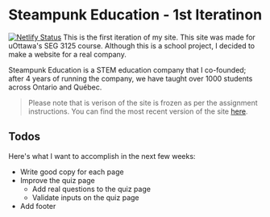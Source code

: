 # Steampunk Education - 1st Iteratinon
[![Netlify Status](https://api.netlify.com/api/v1/badges/0e3114b6-990c-4d78-a8fb-397636cf308f/deploy-status)](https://app.netlify.com/sites/steampunk-education-step-3/deploys)
This is the first iteration of my site. This site was made for uOttawa's SEG 3125 course. Although this is a school project, I decided to make a website for a real company. 

Steampunk Education is a STEM education company that I co-founded; after 4 years of running the company, we have taught over 1000 students across Ontario and Québec.

> Please note that is verison of the site is frozen as per the assignment instructions. You can find the most recent version of the site [here](https://github.com/thePianoKid/Steampunk-Education).

## Todos 
Here's what I want to accomplish in the next few weeks:
* Write good copy for each page
* Improve the quiz page
    * Add real questions to the quiz page
    * Validate inputs on the quiz page
* Add footer 

